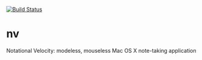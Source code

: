 [![Build Status](https://travis-ci.org/josh64x2/nv.svg?branch=master)](https://travis-ci.org/josh64x2/nv)

nv
==

Notational Velocity: modeless, mouseless Mac OS X note-taking application
